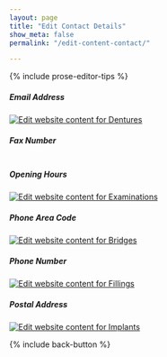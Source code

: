 ```yaml
---
layout: page
title: "Edit Contact Details"
show_meta: false
permalink: "/edit-content-contact/"

---
```

{% include prose-editor-tips %}  

##### Email Address
<a href="http://prose.io/#islanddentalservices/ids/edit/gh-pages/_includes/user-edit/Contact-Email.md"><img src="{{ site.urlimg }}/edit-button.png"  alt="Edit website content for Dentures" border="0" /></a>

##### Fax Number
<a href="http://prose.io/#islanddentalservices/ids/edit/gh-pages/_includes/user-edit/Contact-Fax.md"><img src="{{ site.urlimg }}/edit-button.png"  alt="" border="0" /></a>


##### Opening Hours
<a href="http://prose.io/#islanddentalservices/ids/edit/gh-pages/_includes/user-edit/Contact-Opening-Hours.md"><img src="{{ site.urlimg }}/edit-button.png"  alt="Edit website content for Examinations" border="0" /></a>

##### Phone Area Code
<a href="http://prose.io/#islanddentalservices/ids/edit/gh-pages/_includes/user-edit/Contact-Phone-Area-Code.md"><img src="{{ site.urlimg }}/edit-button.png"  alt="Edit website content for Bridges" border="0" /></a>

##### Phone Number
<a href="http://prose.io/#islanddentalservices/ids/edit/gh-pages/_includes/user-edit/Contact-Phone-Number.md"><img src="{{ site.urlimg }}/edit-button.png"  alt="Edit website content for Fillings" border="0" /></a>

##### Postal Address
<a href="http://prose.io/#islanddentalservices/ids/edit/gh-pages/_includes/user-edit/Contact-Postal-Address.md"><img src="{{ site.urlimg }}/edit-button.png"  alt="Edit website content for Implants" border="0" /></a>  


{% include back-button %}

